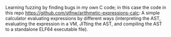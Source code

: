 Learning fuzzing by finding bugs in my own C code; in this case the code in this repo https://github.com/stfnw/arithmetic-expressions-calc: A simple calculator evaluating expressions by different ways (interpreting the AST, evaluating the expression in a VM, JITting the AST, and compiling the AST to a standalone ELF64 executable file).
